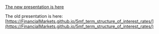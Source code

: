 [The new presentation is here](https://financial-education.github.io/term_structure_interest_rates)

The old presentation is here: [https://FinancialMarkets.github.io/5mf_term_structure_of_interest_rates/](https://FinancialMarkets.github.io/5mf_term_structure_of_interest_rates/)
